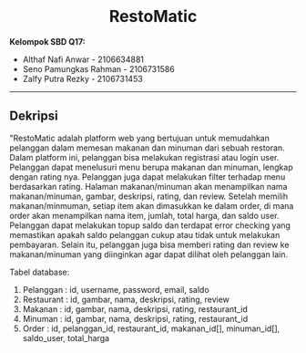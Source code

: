 <!-- PROJECT LOGO -->
<br />
<div align="center">
  <h1 align="center">RestoMatic</h1>
</div>


**Kelompok SBD Q17:**
+ Althaf Nafi Anwar	- 2106634881
+ Seno Pamungkas Rahman - 2106731586
+ Zalfy Putra Rezky - 2106731453
___

## Dekripsi
  "RestoMatic adalah platform web yang bertujuan untuk memudahkan pelanggan dalam memesan makanan dan minuman dari sebuah restoran. Dalam platform ini, pelanggan bisa melakukan registrasi atau login user. Pelanggan dapat menelusuri menu berupa makanan dan minuman, lengkap dengan rating nya. Pelanggan juga dapat melakukan filter terhadap menu berdasarkan rating. Halaman makanan/minuman akan menampilkan nama makanan/minuman, gambar, deskripsi, rating, dan review. Setelah memilih makanan/minmuman, setiap item akan dimasukkan ke dalam order, di mana order akan menampilkan nama item, jumlah, total harga, dan saldo user. Pelanggan dapat melakukan topup saldo dan terdapat error checking yang memastikan apakah saldo pelanggan cukup atau tidak untuk melakukan pembayaran. Selain itu, pelanggan juga bisa memberi rating dan review ke makanan/minuman yang diinginkan agar dapat dilihat oleh pelanggan lain.

Tabel database:
1. Pelanggan : id, username, password, email, saldo
2. Restaurant : id, gambar, nama, deskripsi, rating, review
3. Makanan : id, gambar, nama, deskripsi, rating, restaurant_id
4. Minuman : id, gambar, nama, deskripsi, rating, restaurant_id
5. Order : id, pelanggan_id, restaurant_id, makanan_id[], minuman_id[], saldo_user, total_harga
